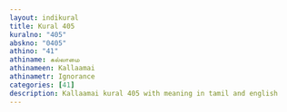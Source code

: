 ```yaml
---
layout: indikural
title: Kural 405
kuralno: "405"
abskno: "0405"
athino: "41"
athiname: கல்லாமை
athinameen: Kallaamai
athinametr: Ignorance
categories: [41]
description: Kallaamai kural 405 with meaning in tamil and english 
---
```


